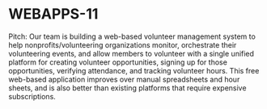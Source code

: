 # WEBAPPS-11

Pitch: Our team is building a web-based volunteer management system to help nonprofits/volunteering organizations monitor, orchestrate their volunteering events, and allow members to volunteer with a single unified platform for creating volunteer opportunities, signing up for those opportunities, verifying attendance, and tracking volunteer hours. This free web-based application improves over manual spreadsheets and hour sheets, and is also better than existing platforms that require expensive subscriptions.

